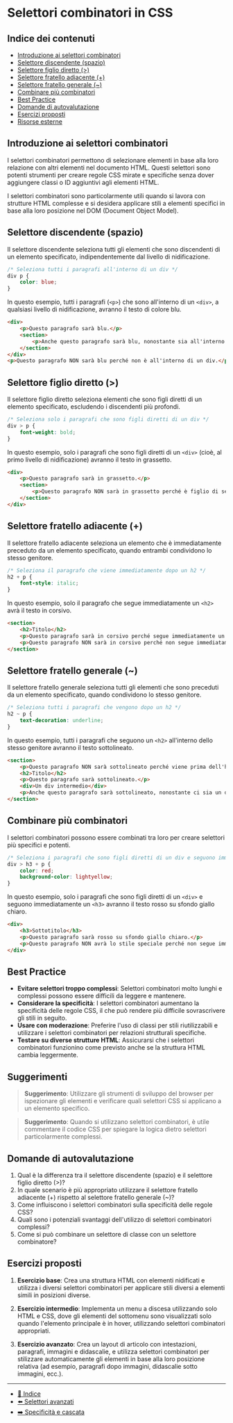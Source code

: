# Selettori combinatori in CSS

## Indice dei contenuti
- [Introduzione ai selettori combinatori](#introduzione-ai-selettori-combinatori)
- [Selettore discendente (spazio)](#selettore-discendente-spazio)
- [Selettore figlio diretto (>)](#selettore-figlio-diretto-)
- [Selettore fratello adiacente (+)](#selettore-fratello-adiacente-)
- [Selettore fratello generale (~)](#selettore-fratello-generale-)
- [Combinare più combinatori](#combinare-più-combinatori)
- [Best Practice](#best-practice)
- [Domande di autovalutazione](#domande-di-autovalutazione)
- [Esercizi proposti](#esercizi-proposti)
- [Risorse esterne](#risorse-esterne)

## Introduzione ai selettori combinatori

I selettori combinatori permettono di selezionare elementi in base alla loro relazione con altri elementi nel documento HTML. Questi selettori sono potenti strumenti per creare regole CSS mirate e specifiche senza dover aggiungere classi o ID aggiuntivi agli elementi HTML.

I selettori combinatori sono particolarmente utili quando si lavora con strutture HTML complesse e si desidera applicare stili a elementi specifici in base alla loro posizione nel DOM (Document Object Model).

## Selettore discendente (spazio)

Il selettore discendente seleziona tutti gli elementi che sono discendenti di un elemento specificato, indipendentemente dal livello di nidificazione.

```css
/* Seleziona tutti i paragrafi all'interno di un div */
div p {
    color: blue;
}
```

In questo esempio, tutti i paragrafi (`<p>`) che sono all'interno di un `<div>`, a qualsiasi livello di nidificazione, avranno il testo di colore blu.

```html
<div>
    <p>Questo paragrafo sarà blu.</p>
    <section>
        <p>Anche questo paragrafo sarà blu, nonostante sia all'interno di una section.</p>
    </section>
</div>
<p>Questo paragrafo NON sarà blu perché non è all'interno di un div.</p>
```

## Selettore figlio diretto (>)

Il selettore figlio diretto seleziona elementi che sono figli diretti di un elemento specificato, escludendo i discendenti più profondi.

```css
/* Seleziona solo i paragrafi che sono figli diretti di un div */
div > p {
    font-weight: bold;
}
```

In questo esempio, solo i paragrafi che sono figli diretti di un `<div>` (cioè, al primo livello di nidificazione) avranno il testo in grassetto.

```html
<div>
    <p>Questo paragrafo sarà in grassetto.</p>
    <section>
        <p>Questo paragrafo NON sarà in grassetto perché è figlio di section, non di div.</p>
    </section>
</div>
```

## Selettore fratello adiacente (+)

Il selettore fratello adiacente seleziona un elemento che è immediatamente preceduto da un elemento specificato, quando entrambi condividono lo stesso genitore.

```css
/* Seleziona il paragrafo che viene immediatamente dopo un h2 */
h2 + p {
    font-style: italic;
}
```

In questo esempio, solo il paragrafo che segue immediatamente un `<h2>` avrà il testo in corsivo.

```html
<section>
    <h2>Titolo</h2>
    <p>Questo paragrafo sarà in corsivo perché segue immediatamente un h2.</p>
    <p>Questo paragrafo NON sarà in corsivo perché non segue immediatamente un h2.</p>
</section>
```

## Selettore fratello generale (~)

Il selettore fratello generale seleziona tutti gli elementi che sono preceduti da un elemento specificato, quando condividono lo stesso genitore.

```css
/* Seleziona tutti i paragrafi che vengono dopo un h2 */
h2 ~ p {
    text-decoration: underline;
}
```

In questo esempio, tutti i paragrafi che seguono un `<h2>` all'interno dello stesso genitore avranno il testo sottolineato.

```html
<section>
    <p>Questo paragrafo NON sarà sottolineato perché viene prima dell'h2.</p>
    <h2>Titolo</h2>
    <p>Questo paragrafo sarà sottolineato.</p>
    <div>Un div intermedio</div>
    <p>Anche questo paragrafo sarà sottolineato, nonostante ci sia un div tra questo e l'h2.</p>
</section>
```

## Combinare più combinatori

I selettori combinatori possono essere combinati tra loro per creare selettori più specifici e potenti.

```css
/* Seleziona i paragrafi che sono figli diretti di un div e seguono immediatamente un h3 */
div > h3 + p {
    color: red;
    background-color: lightyellow;
}
```

In questo esempio, solo i paragrafi che sono figli diretti di un `<div>` e seguono immediatamente un `<h3>` avranno il testo rosso su sfondo giallo chiaro.

```html
<div>
    <h3>Sottotitolo</h3>
    <p>Questo paragrafo sarà rosso su sfondo giallo chiaro.</p>
    <p>Questo paragrafo NON avrà lo stile speciale perché non segue immediatamente un h3.</p>
</div>
```

## Best Practice

- **Evitare selettori troppo complessi**: Selettori combinatori molto lunghi e complessi possono essere difficili da leggere e mantenere.
- **Considerare la specificità**: I selettori combinatori aumentano la specificità delle regole CSS, il che può rendere più difficile sovrascrivere gli stili in seguito.
- **Usare con moderazione**: Preferire l'uso di classi per stili riutilizzabili e utilizzare i selettori combinatori per relazioni strutturali specifiche.
- **Testare su diverse strutture HTML**: Assicurarsi che i selettori combinatori funzionino come previsto anche se la struttura HTML cambia leggermente.

## Suggerimenti

> **Suggerimento**: Utilizzare gli strumenti di sviluppo del browser per ispezionare gli elementi e verificare quali selettori CSS si applicano a un elemento specifico.

> **Suggerimento**: Quando si utilizzano selettori combinatori, è utile commentare il codice CSS per spiegare la logica dietro selettori particolarmente complessi.

## Domande di autovalutazione

1. Qual è la differenza tra il selettore discendente (spazio) e il selettore figlio diretto (>)?
2. In quale scenario è più appropriato utilizzare il selettore fratello adiacente (+) rispetto al selettore fratello generale (~)?
3. Come influiscono i selettori combinatori sulla specificità delle regole CSS?
4. Quali sono i potenziali svantaggi dell'utilizzo di selettori combinatori complessi?
5. Come si può combinare un selettore di classe con un selettore combinatore?

## Esercizi proposti

1. **Esercizio base**: Crea una struttura HTML con elementi nidificati e utilizza i diversi selettori combinatori per applicare stili diversi a elementi simili in posizioni diverse.

2. **Esercizio intermedio**: Implementa un menu a discesa utilizzando solo HTML e CSS, dove gli elementi del sottomenu sono visualizzati solo quando l'elemento principale è in hover, utilizzando selettori combinatori appropriati.

3. **Esercizio avanzato**: Crea un layout di articolo con intestazioni, paragrafi, immagini e didascalie, e utilizza selettori combinatori per stilizzare automaticamente gli elementi in base alla loro posizione relativa (ad esempio, paragrafi dopo immagini, didascalie sotto immagini, ecc.).

---

- [📑 Indice](../../README.md)
- [⬅️ Selettori avanzati](02_Selettori_avanzati.md)
- [➡️ Specificità e cascata](04_Specificità_e_cascata.md)